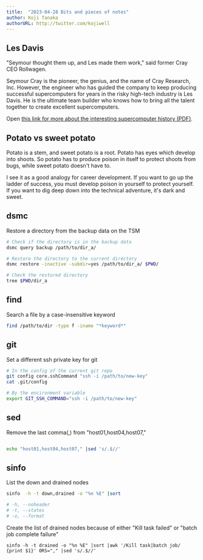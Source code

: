 ```yaml
---
title:  "2023-04-28 Bits and pieces of notes"
author: Koji Tanaka
authorURL: http://twitter.com/kojiwell
---
```




## Les Davis

"Seymour thought them up, and Les made them work," said former Cray CEO Rollwagen. 

Seymour Cray is the pioneer, the genius, and the name of Cray Research, Inc. However, the engineer who has guided the company to keep producing successful supercomputers for years in the risky high-tech industry is Les Davis. He is the ultimate team builder who knows how to bring all the talent together to create excellent supercomputers.

Open [this link for more about the interesting supercomputer history (PDF)](https://cray-history.net/wp-content/uploads/2021/08/TheUltimateTeamPlayerLesDavid.pdf).

## Potato vs sweet potato

Potato is a stem, and sweet potato is a root. Potato has eyes which develop into shoots. So potato has to produce poison in itself to protect shoots from bugs, while sweet potato doesn't have to. 

I see it as a good analogy for career development. If you want to go up the ladder of success, you must develop poison in yourself to protect yourself. If you want to dig deep down into the technical adventure, it's dark and sweet.

## dsmc

Restore a directory from the backup data on the TSM

``` bash
# Check if the directory is in the backup data
dsmc query backup /path/to/dir_a/

# Restore the directory to the current directory
dsmc restore -inactive -subdir=yes /path/to/dir_a/ $PWD/

# Check the restored directory
tree $PWD/dir_a
```

## find

Search a file by a case-insensitive keyword

``` bash
find /path/to/dir -type f -iname "*keyword*"
```

## git

Set a different ssh private key for git

``` bash
# In the config of the current git repo
git config core.sshCommand "ssh -i /path/to/new-key"
cat .git/config

# By the encironment variable
export GIT_SSH_COMMAND="ssh -i /path/to/new-key"
```

## sed

Remove the last comma(,) from "host01,host04,host07,"

``` bash

echo "host01,host04,host07," |sed 's/.$//'

```

## sinfo

List the down and drained nodes

``` bash
sinfo  -h -t down,drained -o "%n %E" |sort

# -h, --noheader
# -t, --states
# -o, --format
```

Create the list of drained nodes because of either "Kill task failed" or "batch job complete failure"

```
sinfo -h -t drained -o "%n %E" |sort |awk '/Kill task|batch job/ {print $1}' ORS="," |sed 's/.$//'
```